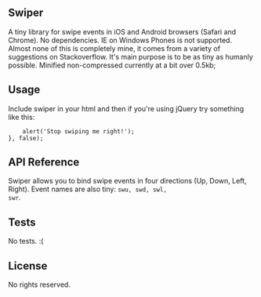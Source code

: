 ## Swiper

A tiny library for swipe events in iOS and Android browsers (Safari and Chrome). No dependencies. IE on Windows Phones is not supported. Almost none of this is completely mine, it comes from a variety of suggestions on Stackoverflow. It's main purpose is to be as tiny as humanly possible. Minified non-compressed currently at a bit over 0.5kb;

## Usage

Include swiper in your html and then if you're using jQuery try something like this:
```$('.swipe')[0].addEventListener('swr', function() {
    alert('Stop swiping me right!');
}, false);
```

## API Reference

Swiper allows you to bind swipe events in four directions (Up, Down, Left, Right). Event names are also tiny: <code>swu, swd, swl, swr</code>.

## Tests

No tests. :(

## License

No rights reserved.